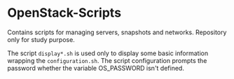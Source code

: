 # OpenStack-Scripts

Contains scripts for managing servers, snapshots and networks. Repository only for study purpose.

The script ```display*.sh``` is used only to display some basic information wrapping the ```configuration.sh```. The script configuration prompts the password whether the variable OS_PASSWORD isn't defined.
